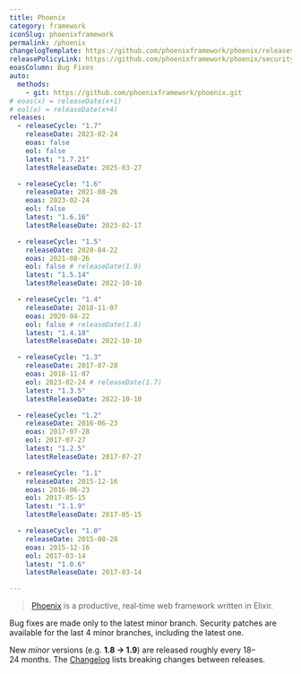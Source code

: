 ```yaml
---
title: Phoenix
category: framework
iconSlug: phoenixframework
permalink: /phoenix
changelogTemplate: https://github.com/phoenixframework/phoenix/releases/tag/v__LATEST__
releasePolicyLink: https://github.com/phoenixframework/phoenix/security
eoasColumn: Bug Fixes
auto:
  methods:
    - git: https://github.com/phoenixframework/phoenix.git
# eoas(x) = releaseDate(x+1)
# eol(x) = releaseDate(x+4)
releases:
  - releaseCycle: "1.7"
    releaseDate: 2023-02-24
    eoas: false
    eol: false
    latest: "1.7.21"
    latestReleaseDate: 2025-03-27

  - releaseCycle: "1.6"
    releaseDate: 2021-08-26
    eoas: 2023-02-24
    eol: false
    latest: "1.6.16"
    latestReleaseDate: 2023-02-17

  - releaseCycle: "1.5"
    releaseDate: 2020-04-22
    eoas: 2021-08-26
    eol: false # releaseDate(1.9)
    latest: "1.5.14"
    latestReleaseDate: 2022-10-10

  - releaseCycle: "1.4"
    releaseDate: 2018-11-07
    eoas: 2020-04-22
    eol: false # releaseDate(1.8)
    latest: "1.4.18"
    latestReleaseDate: 2022-10-10

  - releaseCycle: "1.3"
    releaseDate: 2017-07-28
    eoas: 2018-11-07
    eol: 2023-02-24 # releaseDate(1.7)
    latest: "1.3.5"
    latestReleaseDate: 2022-10-10

  - releaseCycle: "1.2"
    releaseDate: 2016-06-23
    eoas: 2017-07-28
    eol: 2017-07-27
    latest: "1.2.5"
    latestReleaseDate: 2017-07-27

  - releaseCycle: "1.1"
    releaseDate: 2015-12-16
    eoas: 2016-06-23
    eol: 2017-05-15
    latest: "1.1.9"
    latestReleaseDate: 2017-05-15

  - releaseCycle: "1.0"
    releaseDate: 2015-08-28
    eoas: 2015-12-16
    eol: 2017-03-14
    latest: "1.0.6"
    latestReleaseDate: 2017-03-14

---
```


> [Phoenix](https://www.phoenixframework.org/) is a productive, real‑time web framework written in Elixir.

Bug fixes are made only to the latest minor branch. Security patches are available for the last 4 minor branches,
including the latest one.

New _minor_ versions (e.g. **1.8 → 1.9**) are released roughly every 18–24 months. The 
[Changelog](https://github.com/phoenixframework/phoenix/blob/main/CHANGELOG.md) lists
breaking changes between releases.
